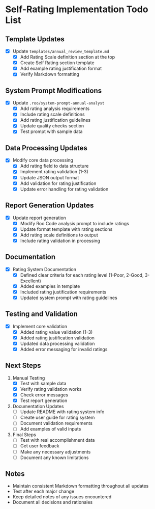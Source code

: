 # Self-Rating Implementation Todo List

## Template Updates

- [x] Update `templates/annual_review_template.md`
  - [x] Add Rating Scale definition section at the top
  - [x] Create Self Rating section template
  - [x] Add example rating justification format
  - [x] Verify Markdown formatting

## System Prompt Modifications

- [x] Update `.roo/system-prompt-annual-analyst`
  - [x] Add rating analysis requirements
  - [x] Include rating scale definitions
  - [x] Add rating justification guidelines
  - [x] Update quality checks section
  - [x] Test prompt with sample data

## Data Processing Updates

- [x] Modify core data processing
  - [x] Add rating field to data structure
  - [x] Implement rating validation (1-3)
  - [x] Update JSON output format
  - [x] Add validation for rating justification
  - [x] Update error handling for rating validation

## Report Generation Updates

- [x] Update report generation
  - [x] Modify Roo Code analysis prompt to include ratings
  - [x] Update format template with rating sections
  - [x] Add rating scale definitions to output
  - [x] Include rating validation in processing

## Documentation

- [x] Rating System Documentation
  - [x] Defined clear criteria for each rating level (1-Poor, 2-Good, 3-Excellent)
  - [x] Added examples in template
  - [x] Included rating justification requirements
  - [x] Updated system prompt with rating guidelines

## Testing and Validation

- [x] Implement core validation
  - [x] Added rating value validation (1-3)
  - [x] Added rating justification validation
  - [x] Updated data processing validation
  - [x] Added error messaging for invalid ratings

## Next Steps

1. Manual Testing
   - [x] Test with sample data
   - [x] Verify rating validation works
   - [x] Check error messages
   - [x] Test report generation

2. Documentation Updates
   - [ ] Update README with rating system info
   - [ ] Create user guide for rating system
   - [ ] Document validation requirements
   - [ ] Add examples of valid inputs

3. Final Steps
   - [ ] Test with real accomplishment data
   - [ ] Get user feedback
   - [ ] Make any necessary adjustments
   - [ ] Document any known limitations

## Notes

- Maintain consistent Markdown formatting throughout all updates
- Test after each major change
- Keep detailed notes of any issues encountered
- Document all decisions and rationales
